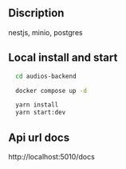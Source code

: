 ## Discription

nestjs, minio, postgres

## Local install and start

```bash
  cd audios-backend

  docker compose up -d

  yarn install
  yarn start:dev
```

## Api url docs

http://localhost:5010/docs
